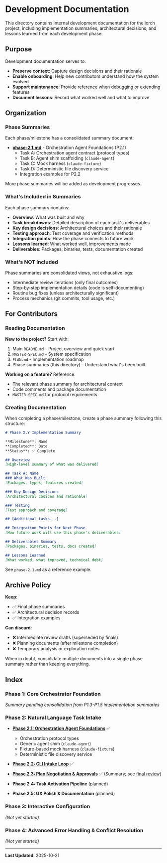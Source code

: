 # Development Documentation

This directory contains internal development documentation for the lorch project, including implementation summaries, architectural decisions, and lessons learned from each development phase.

## Purpose

Development documentation serves to:
- **Preserve context**: Capture design decisions and their rationale
- **Enable onboarding**: Help new contributors understand how the system evolved
- **Support maintenance**: Provide reference when debugging or extending features
- **Document lessons**: Record what worked well and what to improve

## Organization

### Phase Summaries

Each phase/milestone has a consolidated summary document:

- **[phase-2.1.md](./phase-2.1.md)** - Orchestration Agent Foundations (P2.1)
  - Task A: Orchestration agent contract (protocol types)
  - Task B: Agent shim scaffolding (`claude-agent`)
  - Task C: Mock harness (`claude-fixture`)
  - Task D: Deterministic file discovery service
  - Integration examples for P2.2

More phase summaries will be added as development progresses.

### What's Included in Summaries

Each phase summary contains:
- **Overview**: What was built and why
- **Task breakdowns**: Detailed description of each task's deliverables
- **Key design decisions**: Architectural choices and their rationale
- **Testing approach**: Test coverage and verification methods
- **Integration points**: How the phase connects to future work
- **Lessons learned**: What worked well, improvements made
- **Deliverables**: Packages, binaries, tests, documentation created

### What's NOT Included

Phase summaries are consolidated views, not exhaustive logs:
- Intermediate review iterations (only final outcomes)
- Step-by-step implementation details (code is self-documenting)
- Routine bug fixes (unless architecturally significant)
- Process mechanics (git commits, tool usage, etc.)

## For Contributors

### Reading Documentation

**New to the project?** Start with:
1. Main `README.md` - Project overview and quick start
2. `MASTER-SPEC.md` - System specification
3. `PLAN.md` - Implementation roadmap
4. Phase summaries (this directory) - Understand what's been built

**Working on a feature?** Reference:
- The relevant phase summary for architectural context
- Code comments and package documentation
- `MASTER-SPEC.md` for protocol requirements

### Creating Documentation

When completing a phase/milestone, create a phase summary following this structure:

```markdown
# Phase X.Y Implementation Summary

**Milestone**: Name
**Completed**: Date
**Status**: ✅ Complete

## Overview
[High-level summary of what was delivered]

## Task A: Name
### What Was Built
[Packages, types, features created]

### Key Design Decisions
[Architectural choices and rationale]

### Testing
[Test approach and coverage]

## [Additional tasks...]

## Integration Points for Next Phase
[How future work will use this phase's deliverables]

## Deliverables Summary
[Packages, binaries, tests, docs created]

## Lessons Learned
[What worked, what improved, technical debt]
```

See `phase-2.1.md` as a reference example.

## Archive Policy

**Keep**:
- ✅ Final phase summaries
- ✅ Architectural decision records
- ✅ Integration examples

**Can discard**:
- ❌ Intermediate review drafts (superseded by finals)
- ❌ Planning documents (after milestone completion)
- ❌ Temporary analysis or exploration notes

When in doubt, consolidate multiple documents into a single phase summary rather than keeping everything.

## Index

### Phase 1: Core Orchestrator Foundation
*Summary pending consolidation from P1.3-P1.5 implementation summaries*

### Phase 2: Natural Language Task Intake

- **[Phase 2.1: Orchestration Agent Foundations](./phase-2.1.md)** ✅
  - Orchestration protocol types
  - Generic agent shim (`claude-agent`)
  - Fixture-based mock harness (`claude-fixture`)
  - Deterministic file discovery service

- **[Phase 2.2: CLI Intake Loop](./phase-2.2.md)** ✅
- **[Phase 2.3: Plan Negotiation & Approvals](./phase-2.3.md)** ✅ (Summary; see [final review](./phase-2.3-review-final.md))
- **Phase 2.4: Task Activation Pipeline** (planned)
- **Phase 2.5: UX Polish & Documentation** (planned)

### Phase 3: Interactive Configuration
*(Not yet started)*

### Phase 4: Advanced Error Handling & Conflict Resolution
*(Not yet started)*

---

**Last Updated**: 2025-10-21
